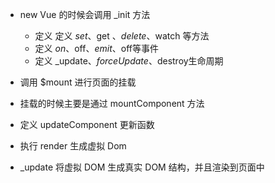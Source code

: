- new Vue 的时候会调用 _init 方法

  - 定义 定义 $set、$get 、$delete、$watch 等方法
  -  定义 $on、$off、$emit、$off等事件
  -  定义 _update、$forceUpdate、$destroy生命周期

- 调用 $mount 进行页面的挂载

- 挂载的时候主要是通过 mountComponent 方法

- 定义 updateComponent 更新函数

- 执行 render 生成虚拟 Dom

- _update 将虚拟 DOM 生成真实 DOM 结构，并且渲染到页面中